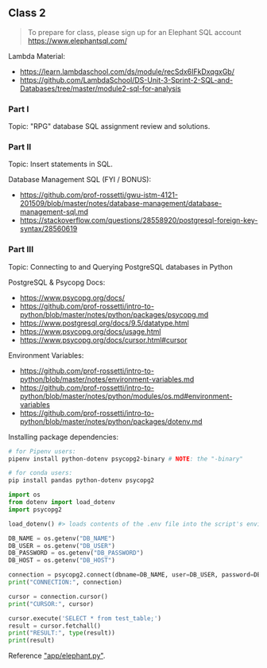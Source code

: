 
## Class 2

> To prepare for class, please sign up for an Elephant SQL account https://www.elephantsql.com/

Lambda Material:

  + https://learn.lambdaschool.com/ds/module/recSdx6IFkDxqgxGb/
  + https://github.com/LambdaSchool/DS-Unit-3-Sprint-2-SQL-and-Databases/tree/master/module2-sql-for-analysis

### Part I

Topic: "RPG" database SQL assignment review and solutions.

### Part II

Topic: Insert statements in SQL.

Database Management SQL (FYI / BONUS):

  + https://github.com/prof-rossetti/gwu-istm-4121-201509/blob/master/notes/database-management/database-management-sql.md
  + https://stackoverflow.com/questions/28558920/postgresql-foreign-key-syntax/28560619

### Part III

Topic: Connecting to and Querying PostgreSQL databases in Python

PostgreSQL & Psycopg Docs:
  + https://www.psycopg.org/docs/
  + https://github.com/prof-rossetti/intro-to-python/blob/master/notes/python/packages/psycopg.md
  + https://www.postgresql.org/docs/9.5/datatype.html
  + https://www.psycopg.org/docs/usage.html
  + https://www.psycopg.org/docs/cursor.html#cursor

Environment Variables:
  + https://github.com/prof-rossetti/intro-to-python/blob/master/notes/environment-variables.md
  + https://github.com/prof-rossetti/intro-to-python/blob/master/notes/python/modules/os.md#environment-variables
  + https://github.com/prof-rossetti/intro-to-python/blob/master/notes/python/packages/dotenv.md

Installing package dependencies:

```sh
# for Pipenv users:
pipenv install python-dotenv psycopg2-binary # NOTE: the "-binary"

# for conda users:
pip install pandas python-dotenv psycopg2
```

```py
import os
from dotenv import load_dotenv
import psycopg2

load_dotenv() #> loads contents of the .env file into the script's environment

DB_NAME = os.getenv("DB_NAME")
DB_USER = os.getenv("DB_USER")
DB_PASSWORD = os.getenv("DB_PASSWORD")
DB_HOST = os.getenv("DB_HOST")

connection = psycopg2.connect(dbname=DB_NAME, user=DB_USER, password=DB_PASSWORD, host=DB_HOST)
print("CONNECTION:", connection)

cursor = connection.cursor()
print("CURSOR:", cursor)

cursor.execute('SELECT * from test_table;')
result = cursor.fetchall()
print("RESULT:", type(result))
print(result)
```
Reference ["app/elephant.py"](/app/elephant.py).
